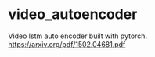 # video_autoencoder
Video lstm auto encoder built with pytorch. https://arxiv.org/pdf/1502.04681.pdf
